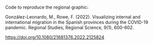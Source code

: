 Code to reproduce the regional graphic:

González-Leonardo, M., Rowe, F. (2022). Visualizing internal and international migration in the Spanish provinces during the COVID-19 pandemic. Regional Studies, Regional Science, 9(1), 600-602.

https://doi.org/10.1080/21681376.2022.2125824
